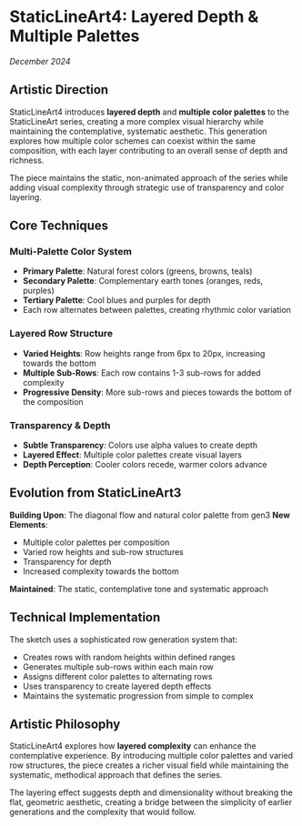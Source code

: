 # StaticLineArt4: Layered Depth & Multiple Palettes

*December 2024*

## Artistic Direction

StaticLineArt4 introduces **layered depth** and **multiple color palettes** to the StaticLineArt series, creating a more complex visual hierarchy while maintaining the contemplative, systematic aesthetic. This generation explores how multiple color schemes can coexist within the same composition, with each layer contributing to an overall sense of depth and richness.

The piece maintains the static, non-animated approach of the series while adding visual complexity through strategic use of transparency and color layering.

## Core Techniques

### Multi-Palette Color System
- **Primary Palette**: Natural forest colors (greens, browns, teals)
- **Secondary Palette**: Complementary earth tones (oranges, reds, purples)
- **Tertiary Palette**: Cool blues and purples for depth
- Each row alternates between palettes, creating rhythmic color variation

### Layered Row Structure
- **Varied Heights**: Row heights range from 6px to 20px, increasing towards the bottom
- **Multiple Sub-Rows**: Each row contains 1-3 sub-rows for added complexity
- **Progressive Density**: More sub-rows and pieces towards the bottom of the composition

### Transparency & Depth
- **Subtle Transparency**: Colors use alpha values to create depth
- **Layered Effect**: Multiple color palettes create visual layers
- **Depth Perception**: Cooler colors recede, warmer colors advance

## Evolution from StaticLineArt3

**Building Upon**: The diagonal flow and natural color palette from gen3
**New Elements**: 
- Multiple color palettes per composition
- Varied row heights and sub-row structures
- Transparency for depth
- Increased complexity towards the bottom

**Maintained**: The static, contemplative tone and systematic approach

## Technical Implementation

The sketch uses a sophisticated row generation system that:
- Creates rows with random heights within defined ranges
- Generates multiple sub-rows within each main row
- Assigns different color palettes to alternating rows
- Uses transparency to create layered depth effects
- Maintains the systematic progression from simple to complex

## Artistic Philosophy

StaticLineArt4 explores how **layered complexity** can enhance the contemplative experience. By introducing multiple color palettes and varied row structures, the piece creates a richer visual field while maintaining the systematic, methodical approach that defines the series.

The layering effect suggests depth and dimensionality without breaking the flat, geometric aesthetic, creating a bridge between the simplicity of earlier generations and the complexity that would follow. 